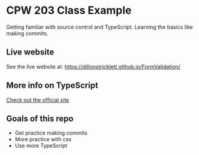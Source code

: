 # CPW 203 Class Example
Getting familiar with source control and TypeScript. Learning the basics like making commits.

## Live website
See the live website at: https://dillonstricklett.github.io/FormValidation/

## More info on TypeScript
[Check out the official site](https://www.typescriptlang.org/)

## Goals of this repo
- Get practice making commits
- More practice with css
- Use more TypeScript 
